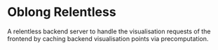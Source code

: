 # Oblong Relentless

A relentless backend server to handle the visualisation requests of the frontend by caching backend visualisation points via precomputation.
